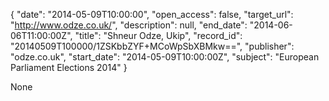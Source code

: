 {
  "date": "2014-05-09T10:00:00", 
  "open_access": false, 
  "target_url": "http://www.odze.co.uk/", 
  "description": null, 
  "end_date": "2014-06-06T11:00:00Z", 
  "title": "Shneur Odze, Ukip", 
  "record_id": "20140509T100000/1ZSKbbZYF+MCoWpSbXBMkw==", 
  "publisher": "odze.co.uk", 
  "start_date": "2014-05-09T10:00:00Z", 
  "subject": "European Parliament Elections 2014"
}

None